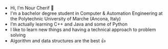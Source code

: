 - Hi, I’m Nour Cherif 👋
- I'm a bachelor degree student in Computer & Automation Engineering at the Polytechnic University of Marche (Ancona, Italy)
- I’m actually learning C++ and Java and some of Python
- I like to learn new things and having a technical approach to problem solving
- Algorithm and data structures are the best :+1:


<!---
NourCheriff/NourCheriff is a ✨ special ✨ repository because its `README.md` (this file) appears on your GitHub profile.
You can click the Preview link to take a look at your changes.
--->
